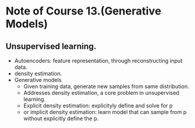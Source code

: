 # Note of Course 13.(Generative Models)

## Unsupervised learning.
- Autoencoders: feature representation, through reconstructing input data.
- density estimation.
- Generative models
	- Given training data, generate new samples from same distribution.
	- Addresses density estimation, a core problem in unsupervised learning.
	- Explicit density estimation: explicityly define and solve for p
	- or implicit density estimation: learn model that can sample from p  without explicitly define the p.
